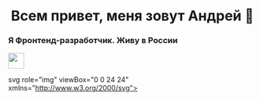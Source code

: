 
<h1 align="center">Всем привет, меня зовут Андрей 👋</h1>

<h3>Я Фронтенд-разработчик. Живу в России</h3>


<img src="https://github.com/blackcater/blackcater/raw/main/images/Hi.gif](https://encrypted-tbn0.gstatic.com/images?q=tbn:ANd9GcS3l-v3WE3HDeluMfpcx2pcWfUOELCXPYmWq-oujoiSCmaY5WT8Au2FFQ8g_WXm3z2SB5o&usqp=CAU" height="32"/>

svg role="img" viewBox="0 0 24 24" xmlns="http://www.w3.org/2000/svg"><title>Acer</title><path d="M23.943 9.364c-.085-.113-.17-.198-.595-.226-.113 0-.453-.029-1.048-.029-1.56 0-2.636.482-3.175 1.417.142-.935-.765-1.417-2.749-1.417-2.324 0-3.798.935-4.393 2.834-.226.709-.226 1.276-.056 1.73h-.567c-.425.027-.992.056-1.36.056-.85 0-1.39-.142-1.588-.425-.17-.255-.17-.737.057-1.446.368-1.162 1.247-1.672 2.664-1.672.737 0 1.445.085 1.445.085.085 0 .142-.113.142-.198l-.028-.085-.057-.397c-.028-.255-.227-.397-.567-.453-.311-.029-.567-.029-.907-.029h-.028c-1.842 0-3.146.624-3.854 1.814.255-1.219-.596-1.814-2.551-1.814-1.105 0-1.9.029-2.353.085-.368.057-.595.199-.68.454l-.17.51c-.028.085.029.142.142.142.085 0 .425-.057.992-.086a24.816 24.816 0 0 1 1.672-.085c1.077 0 1.559.284 1.389.822-.029.114-.114.199-.255.227-1.02.17-1.842.284-2.438.369-1.7.226-2.692.736-2.947 1.587-.369 1.162.538 1.728 2.72 1.728 1.078 0 2.013-.056 2.75-.198.425-.085.652-.17.737-.453l.396-1.304c-.028 1.304.85 1.955 2.721 1.955.794 0 1.559-.028 1.927-.085.369-.056.567-.141.652-.425l.085-.396c.397.623 1.276.935 2.608.935 1.417 0 2.239-.029 2.465-.114a.523.523 0 0 0 .369-.311l.028-.085.17-.539c.029-.085-.028-.142-.142-.142l-.906.057c-.596.029-1.077.057-1.418.057-.651 0-1.076-.057-1.332-.142-.368-.142-.538-.397-.51-.822l2.863-.368c1.275-.17 2.154-.567 2.579-1.19l-.992 3.315c-.028.057 0 .114.028.142.029.028.085.057.199.057h1.19c.198 0 .283-.114.312-.199l1.048-3.656c.142-.481.567-.708 1.36-.708.71 0 1.22 0 1.56.028h.028c.057 0 .17-.028.255-.17l.17-.51c0-.085 0-.17-.057-.227zM4.841 13.73c-.368.057-.907.085-1.587.085-1.219 0-1.729-.255-1.587-.737.113-.34.425-.567.935-.624l2.75-.368zm12.669-2.95c-.114.369-.652.624-1.616.766l-2.295.311.056-.198c.199-.624.454-1.02.794-1.247.34-.227.907-.34 1.7-.34 1.05.028 1.503.255 1.36.708Z"/></svg>

<!--
**Andrey-Kordik/Andrey-Kordik** is a ✨ _special_ ✨ repository because its `README.md` (this file) appears on your GitHub profile.

Here are some ideas to get you started:

- 🔭 I’m currently working on ...
- 🌱 I’m currently learning ...
- 👯 I’m looking to collaborate on ...
- 🤔 I’m looking for help with ...
- 💬 Ask me about ...
- 📫 How to reach me: ...
- 😄 Pronouns: ...
- ⚡ Fun fact: ...
-->

